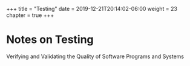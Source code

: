 +++
title = "Testing"
date = 2019-12-21T20:14:02-06:00
weight = 23
chapter = true
+++

# Notes on Testing

Verifying and Validating the Quality of Software Programs and Systems
